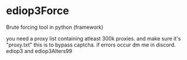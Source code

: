 # ediop3Force
Brute forcing tool in python (framework) 


you need a proxy list containing atleast 300k proxies. and make sure it's "proxy.txt" this is to bypass captcha. if errors occur dm me in discord. ediop3 and ediop3Alters99 
